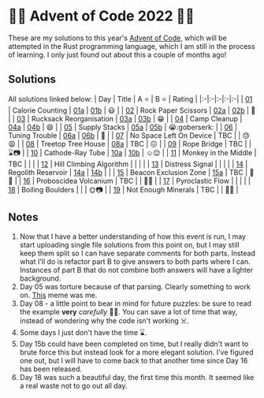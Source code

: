 # :gift::christmas_tree: Advent of Code 2022 :christmas_tree::sparkles:

These are my solutions to this year's [Advent of Code](https://adventofcode.com/2022/), which will be attempted in the Rust programming language, which I am still in the process of learning. I only just found out about this a couple of months ago!

## Solutions

All solutions linked below:
| Day | Title | A :star: | B :star: | Rating |
|:-|:-|:-|:-|:-|
| [01](https://adventofcode.com/2022/day/1)  | Calorie Counting        | [01a](./day01a/src/main.rs) | [01b](./day01b/src/main.rs) | :smiley:                 |
| [02](https://adventofcode.com/2022/day/2)  | Rock Paper Scissors     | [02a](./day02a/src/main.rs) | [02b](./day02b/src/main.rs) | :thinking:               |
| [03](https://adventofcode.com/2022/day/3)  | Rucksack Reorganisation | [03a](./day03a/src/main.rs) | [03b](./day03b/src/main.rs) | :grin:                   |
| [04](https://adventofcode.com/2022/day/4)  | Camp Cleanup            | [04a](./day04a/src/main.rs) | [04b](./day04b/src/main.rs) | :smile:                  |
| [05](https://adventofcode.com/2022/day/5)  | Supply Stacks           | [05a](./day05a/src/main.rs) | [05b](./day05b/src/main.rs) | :sob::goberserk:         |
| [06](https://adventofcode.com/2022/day/6)  | Tuning Trouble          | [06a](./day06a/src/main.rs) | [06b](./day06b/src/main.rs) | :hugs:                   |
| [07](https://adventofcode.com/2022/day/7)  | No Space Left On Device | TBC                         |                             | :sweat::weary:           |
| [08](https://adventofcode.com/2022/day/8)  | Treetop Tree House      | [08a](./day08a/src/main.rs) | TBC                         | :confounded:             |
| [09](https://adventofcode.com/2022/day/9)  | Rope Bridge             | TBC                         |                             | :hourglass::camera:      |
| [10](https://adventofcode.com/2022/day/10) | Cathode-Ray Tube        | [10a](./day10a/src/main.rs) | [10b](./day10b/src/main.rs) | :relaxed::relieved:      |
| [11](https://adventofcode.com/2022/day/11) | Monkey in the Middle    | TBC                         |                             |                          |
| [12](https://adventofcode.com/2022/day/12) | Hill Climbing Algorithm |                             |                             |                          |
| [13](https://adventofcode.com/2022/day/13) | Distress Signal         |                             |                             |                          |
| [14](https://adventofcode.com/2022/day/14) | Regolith Reservoir      | [14a](./day14a/src/main.rs) | [14b](./day14b/src/main.rs) |                          |
| [15](https://adventofcode.com/2022/day/15) | Beacon Exclusion Zone   | [15a](./day15a/src/main.rs) | TBC                         | :thinking::monocle_face: |
| [16](https://adventofcode.com/2022/day/16) | Proboscidea Volcanium   | TBC                         |                             | :hiking_boot::walking:   |
| [17](https://adventofcode.com/2022/day/17) | Pyroclastic Flow        |                             |                             |                          |
| [18](https://adventofcode.com/2022/day/18) | Boiling Boulders        |                             |                             | :sun_with_face::camera:  |
| [19](https://adventofcode.com/2022/day/19) | Not Enough Minerals     | TBC                         |                             | :man_shrugging:          |

## Notes

1. Now that I have a better understanding of how this event is run, I may start uploading single file solutions from this point on, but I may still keep them split so I can have separate comments for both parts. Instead what I'll do is refactor part B to give answers to both parts where I can. Instances of part B that do not combine both answers will have a lighter background.
1. Day 05 was torture because of that parsing. Clearly something to work on. [This](https://www.reddit.com/r/adventofcode/comments/zd1hqy/2022_day_5_i_know_i_am_overthinking_it/) meme was me.
1. Day 08 - a little point to bear in mind for future puzzles: be sure to read the example **very** *carefully* :man_facepalming:. You can save a lot of time that way, instead of wondering why the code isn't working :skull_and_crossbones:.
1. Some days I just don't have the time :hourglass:.
1. Day 15b could have been completed on time, but I really didn't want to brute force this but instead look for a more elegant solution. I've figured one out, but I will have to come back to that another time since Day 16 has been released.
1. Day 18 was such a beautiful day, the first time this month. It seemed like a real waste not to go out all day.
